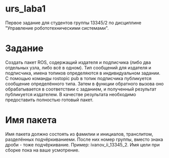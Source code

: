 # urs_laba1
Первое задание для студентов группы 13345/2 по дисциплине "Управление робототехническими системами".

# Задание
Создать пакет ROS, содержащий издателя и подписчика (либо два отдельных узла, либо всё в одном).
Тип сообщений для издателя и подписчика, имена топиков определяются в индивидуальном задании.
С помощью команды rostopic pub в топик подписчика публикуется сообщение определённого типа. Затем в функции обратного вызова оно обрабатывается в соответствии с заданием, и полученный результат публикуется издателем. 
В качестве результата необходимо предоставить полностью готовый пакет.

# Имя пакета
Имя пакета должно состоять из фамилии и инициалов, транслитом, разделённых подчёркиваниеми. После них номер группы, вместо знака дроби - тоже подчёркивание. Пример: ivanov_ii_13345_2. Имя цели при сборке пока на ваше усмотрение.

